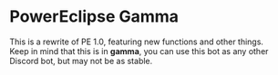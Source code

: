 # PowerEclipse Gamma

This is a rewrite of PE 1.0, featuring new functions and other things.   
Keep in mind that this is in **gamma**, you can use this bot as any other Discord bot, but may not be as stable.
